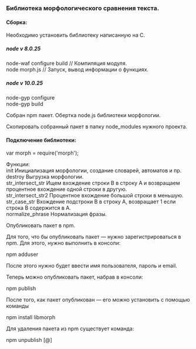 ### Библиотека морфологического сравнения текста.

#### Cборка:

Необходимо установить библиотеку написанную на C.

##### node v 8.0.25

 node-waf configure build // Компиляция модуля.  
 node morph.js            // Запуск, вывод информации о функциях.  

##### node v 10.0.25  

 node-gyp configure  
 node-gyp build  

Собран npm пакет. Обертка node.js библиотеки морфологии.  

Скопировать собранный пакет в папку node_modules нужного проекта.  

#### Подключение библиотеки:  

 var morph = require('morph');  
 
Функции:  
init                Инициализация морфологии, создание словарей, автоматов и пр.   
destroy             Выгрузка морфологии.  
str_intersect_str   Ищем вхождение строки B в строку A и возвращаем процентное вхождение одной строки в другую.  
str_intersect_str2  Процентное вхождение большой строки в меньшую.  
str_case_str        Вхождение подстроки B в строку A, возвращает 1 если строка B содержится в A.  
normalize_phrase    Нормализация фразы.  



Опубликовать пакет в npm.  

Для того, что бы опубликовать пакет — нужно зарегистрироваться в npm. Для этого, нужно выполнить в консоли:  

npm adduser  

После этого нужно будет ввести имя пользователя, пароль и email.  

Теперь можно опубликовать пакет, набрав в консоли:  

npm publish  

После того, как пакет опубликован — его можно установить с помощью команды  

npm install libmorph  

Для удаления пакета из npm существует команда:  

npm unpublish <project>[@<version>]  

